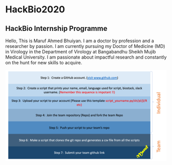 # HackBio2020
## HackBio Internship Programme

Hello,
This is Maruf Ahmed Bhuiyan. I am a doctor by profession and a researcher by passion. I am currently pursuing my Doctor of Medicine (MD) in Virology in the Department of Virology at Bangabandhu Sheikh Mujib Medical University. I am passionate about impactful research and constantly on the hunt for new skills to acquire.

![Workflow Pipeline for Stage 0](https://github.com/maruf-ahmed-bhuiyan/HackBio2020/blob/master/Workflow.png)
